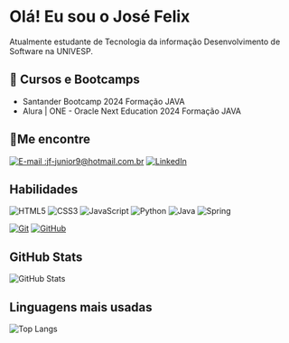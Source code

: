 # Olá! Eu sou o José Felix

Atualmente estudante de Tecnologia da informação Desenvolvimento de Software na UNIVESP.

## 📖 Cursos e Bootcamps
- Santander Bootcamp 2024 Formação JAVA
- Alura | ONE - Oracle Next Education 2024 Formação JAVA


## 📲Me encontre

[![E-mail :jf-junior9@hotmail.com.br](https://img.shields.io/badge/-Email-000?style=for-the-badge&logo=microsoft-outlook&logoColor=E94D5F)](mailto:jf-junior9@hotmail.com.br)
[![LinkedIn](https://img.shields.io/badge/-LinkedIn-000?style=for-the-badge&logo=linkedin&logoColor=30A3DC)](https://www.linkedin.com/in/josefelix-dev)


## Habilidades

![HTML5](https://img.shields.io/badge/HTML5-E34F26?style=for-the-badge&logo=html5&logoColor=white)
![CSS3](https://img.shields.io/badge/CSS3-1572B6?style=for-the-badge&logo=css3&logoColor=white)
![JavaScript](https://img.shields.io/badge/JavaScript-323330?style=for-the-badge&logo=javascript&logoColor=F7DF1E)
![Python](https://img.shields.io/badge/python-3670A0?style=for-the-badge&logo=python&logoColor=ffdd54)
![Java](https://img.shields.io/badge/java-%23ED8B00.svg?style=for-the-badge&logo=openjdk&logoColor=white)
![Spring](https://img.shields.io/badge/Spring-6DB33F?style=for-the-badge&logo=spring&logoColor=white)

[![Git](https://img.shields.io/badge/Git-000?style=for-the-badge&logo=git&logoColor=E94D5F)]()
[![GitHub](https://img.shields.io/badge/GitHub-000?style=for-the-badge&logo=github&logoColor=30A3DC)]()

## GitHub Stats
![GitHub Stats](https://github-readme-stats.vercel.app/api?username=josefelix96&theme=transparent&bg_color=000&border_color=30A3DC&show_icons=true&icon_color=30A3DC&title_color=E94D5F&text_color=FFF)
## Linguagens mais usadas
![Top Langs](https://github-readme-stats-git-masterrstaa-rickstaa.vercel.app/api/top-langs/?username=josefelix96&layout=compact&bg_color=000&border_color=30A3DC&title_color=E94D5F&text_color=FFF)
